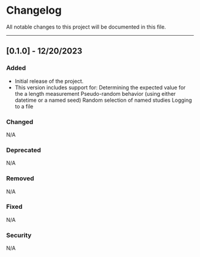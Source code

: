 # Changelog

All notable changes to this project will be documented in this file.

******************************************

## [0.1.0] - 12/20/2023
### Added
- Initial release of the project.
- This version includes support for:
	Determining the expected value for the a length measurement
	Pseudo-random behavior (using either datetime or a named seed)
	Random selection of named studies
	Logging to a file
  	

### Changed
N/A

### Deprecated
N/A

### Removed
N/A

### Fixed
N/A

### Security
N/A
